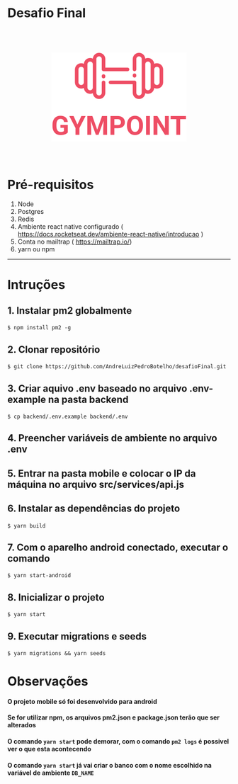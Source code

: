 # Desafio Final

<h1 align="center">
<br>
<a name="top" href="https://github.com/AndreLuizPedroBotelho/desafioFinal.git "><img src="./frontend/src/assets/logo.svg"></a>
<br>
<br>
</h1>

# Pré-requisitos
                
1. Node
2. Postgres
3. Redis
4. Ambiente react native configurado ( <https://docs.rocketseat.dev/ambiente-react-native/introducao> ) 
5. Conta no mailtrap ( <https://mailtrap.io/>)
6. yarn ou npm 
----
                
# Intruções
## 1. Instalar pm2 globalmente

```
$ npm install pm2 -g 

```
## 2. Clonar repositório

```
$ git clone https://github.com/AndreLuizPedroBotelho/desafioFinal.git 

```

## 3. Criar aquivo **.env** baseado no arquivo **.env-example** na pasta backend
```
$ cp backend/.env.example backend/.env

```
## 4. Preencher variáveis de ambiente no arquivo **.env** 

## 5. Entrar na pasta mobile e colocar o IP da máquina no arquivo **src/services/api.js**

## 6. Instalar as dependências do projeto
```
$ yarn build

```
## 7. Com o aparelho android conectado, executar o comando   
```
$ yarn start-android

```

## 8. Inicializar o projeto 
```
$ yarn start

```
## 9. Executar migrations e seeds 

```
$ yarn migrations && yarn seeds  

```

# Observações

#### O projeto mobile só foi desenvolvido para android
#### Se for utilizar npm,  os arquivos pm2.json e package.json terão que ser alterados
#### O comando `yarn start` pode demorar, com o comando `pm2 logs` é possivel ver o que esta acontecendo 
#### O comando `yarn start` já vai criar o banco com o nome escolhido na variável de ambiente `DB_NAME` 
